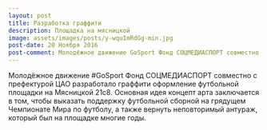 ```yaml
---
layout: post
title: Разработка граффити
description: Площадка на мясницкой
image: assets/images/posts/y-wquImRdGg-min.jpg
post-date: 20 Ноября 2016
post-comment: Молодёжное движение GoSport Фонд СОЦМЕДИАСПОРТ совместно с префектурой ЦАО разработало граффити оформление футбольной площадки на Мясницкой 21с8. Основная идея концепт арта заключается в том, чтобы выказать поддержку футбольной сборной на грядущем Чемпионате Мира по футболу, а также вернуть неповторимый антураж, который был на площадке многие годы.
---
```


Молодёжное движение #GoSport Фонд СОЦМЕДИАСПОРТ совместно с префектурой ЦАО разработало граффити оформление футбольной площадки на Мясницкой 21с8. Основная идея концепт арта заключается в том, чтобы выказать поддержку футбольной сборной на грядущем Чемпионате Мира по футболу, а также вернуть неповторимый антураж, который был на площадке многие годы.
